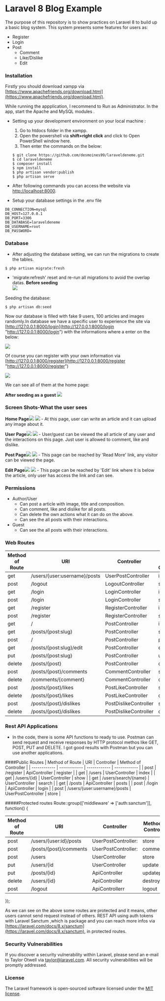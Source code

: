 # Laravel 8 Blog Example

The purpose of this repository is to show practices on Laravel 8 to build up a basic blog system. This system presents some features for users as:
- Register
- Login
- Post
    - Comment
    - Like/Dislike
    - Edit

### Installation

Firstly you should download xampp via [https://www.apachefriends.org/download.html](https://www.apachefriends.org/download.html).

While running the appplication, I recommend to Run as Administrator. In the app, start the Apache and MySQL modules .


- Setting up your development environment on your local machine :
	1.  Go to htdocs folder in the xampp.
	2.  Open the powershell via **shift+right click** and click to Open PowerShell window here.
	3. Then enter the commands on the below:
    ```	
    $ git clone https://github.com/desmoines99/laraveldeneme.git
    $ cd laraveldeneme
    $ composer install 
    $ npm install
    $ php artisan vendor:publish
    $ php artisan serve
    ```

- After following commands you can access the website via [http://localhost:8000](http://localhost:8000).

- Setup your database settings in the .env file 

```
DB_CONNECTION=mysql
DB_HOST=127.0.0.1
DB_PORT=3306
DB_DATABASE=laraveldeneme
DB_USERNAME=root
DB_PASSWORD=
```
### Database

- After adjusting the database setting, we can run the migrations to create the tables.
```
$ php artisan migrate:fresh
```
   - 'migrate:refresh' reset and re-run all migrations to avoid the overlap datas.
**Before seeding**    
   ![](https://raw.githubusercontent.com/desmoines99/laraveldeneme/main/before%20seeding.png)
    

Seeding the database:
```
$ php artisan db:seed
```
Now our database is filled with fake 9 users, 100 articles and images randomly.In database we have a specific user  to experience the site via [http://127.0.0.1:8000/login](http://127.0.0.1:8000/login "http://127.0.0.1:8000/login") with the informations where a enter on the below:

![](https://raw.githubusercontent.com/desmoines99/laraveldeneme/main/loginPage.png)

Of course you can register with your own information via [http://127.0.0.1:8000/register](http://127.0.0.1:8000/register "http://127.0.0.1:8000/register")

![](https://raw.githubusercontent.com/desmoines99/laraveldeneme/main/registerPage.png)

We can see all of them at the home page:

**After seeding as a guest** 
    ![](https://raw.githubusercontent.com/desmoines99/laraveldeneme/main/afterseedingAsAGuest.png)

### Screen Shots-What the user sees

**Home Page**![](http://127.0.0.1:8000/)
![](https://raw.githubusercontent.com/desmoines99/laraveldeneme/main/homepageAsUser.png)
    - At this page, user can write an article and it can upload any image about it.

**User Page**![](http://127.0.0.1:8000/users/{user:username}/posts)
![](https://raw.githubusercontent.com/desmoines99/laraveldeneme/main/userPage.png)
    - User/guest can be viewed the all article of any user and the interactions on this page. Just user is allowed to comment, like and dislike. 

**Post Page**![](http://127.0.0.1:8000/posts/{post:slug})
![](https://raw.githubusercontent.com/desmoines99/laraveldeneme/main/postPage.png)
    - This page can be reached by 'Read More' link, any visitor can be viewed the page.

**Edit Page**![](http://127.0.0.1:8000//posts/{post:slug}/edit)
![](https://raw.githubusercontent.com/desmoines99/laraveldeneme/main/editPage.png)
    - This page can be reached by 'Edit' link where it is below the article, only user has access the link and can see.



### Permissions
- Author/User
	- Can post a article with image, title and composition.
	- Can comment, like and dislike for all posts.
	- Can delete the  own actions what it can do on the above.
	- Can see the all posts with their interactions.
- Guest
	- Can see the all posts with their interactions.

### Web Routes
| Method of Route  | URl  | Controller  |  Method of Controller |
| ------------ | ------------ | ------------ | ------------ |
| get  | /users/{user:username}/posts  | UserPostController  | index  |
| post  | /logout  | LogoutController  | store  |
|  get | /login  | LoginController  | index  |
| post  | /login  | LoginController  | store  |
|  get | /register  | RegisterController  | index  |
| post  | /register  | RegisterController  | store  |
| get  | /  | PostController  | index  |
| get  | /posts/{post:slug}  | PostController  | show  |
| post  | /  | PostController  | post  |
| get  | /posts/{post:slug}/edit  | PostController  | edit  |
| put  | /posts/{post:slug}  | PostController  | update  |
| delete  | /posts/{post}  | PostController  | destroy  |
| post  | /posts/{post}/comments  | CommentController  | store  |
| delete  | /comments/{comment}  | CommentController  | destroy  |
| post |  /posts/{post}/likes | PostLikeController  | store  |
| delete  | /posts/{post}/likes  | PostLikeController  | destroy  |
| post | /posts/{post}/dislikes  | PostDislikeController | store |
| delete  |  /posts/{post}/dislikes | PostDislikeController  | destroy  |



### Rest API Applications
- In the code, there is some API functions to ready to use. Postman can send request and receive responses by HTTP protocol methos like GET, POST, PUT and DELETE. I got good results with Postman but you can use another applications.

####Public Routes
| Method of Route  | URl  | Controller  |  Method of Controller |
| ------------ | ------------ | ------------ | ------------ |
| post | /register  | ApiController  | register  |
| get | /users  | UserController  | index  |
| get | /users/{id} |  UserController | show  |
| get |  /users/search/{name} | UserController  | search  |
| get | /posts  | ApiController  | posts  |
| post | /login  | ApiController  |  login |
| post | /users/{user:username}/posts | UserPostController | store  |


#####Protected routes
Route::group(['middleware' => ['auth:sanctum']], function() {

| Method of Route  | URl  | Controller  |  Method of Controller |
| ------------ | ------------ | ------------ | ------------ |
| post | /users/{user:id}/posts  | UserPostController:  | store  |
| post | /posts/{post}/comments  | UserPostController:  | comment  |
| post | /users |  UserController | store  |
| put |  /users/{id | UserController  | update  |
| put | /posts/{id} | ApiController  | updatepost  |
| delete | /users/{id}  | ApiController  | destroy |
| post | /logout | ApiControllerr | logout  |
});

As we can see on the above some routes are protected and it means, other users cannot send request instead of others. REST API using auth tokens with Laravel Sanctum ,which is package and you can reach more infos via [https://laravel.com/docs/8.x/sanctum](https://laravel.com/docs/8.x/sanctum), in protected routes. 


### Security Vulnerabilities

If you discover a security vulnerability within Laravel, please send an e-mail to Taylor Otwell via [taylor@laravel.com](mailto:taylor@laravel.com). All security vulnerabilities will be promptly addressed.

### License

The Laravel framework is open-sourced software licensed under the [MIT license](https://opensource.org/licenses/MIT).
